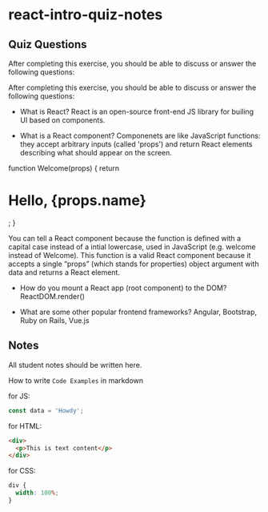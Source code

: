 # react-intro-quiz-notes

## Quiz Questions

After completing this exercise, you should be able to discuss or answer the following questions:

After completing this exercise, you should be able to discuss or answer the following questions:

- What is React?
  React is an open-source front-end JS library for builing UI based on components.

- What is a React component?
  Componenets are like JavaScript functions: they accept arbitrary inputs (called 'props') and return React elements describing what should appear on the screen.

function Welcome(props) {
return <h1>Hello, {props.name}</h1>;
}

You can tell a React component because the function is defined with a capital case instead of a intial lowercase, used in JavaScript (e.g. welcome instead of Welcome). This function is a valid React component because it accepts a single “props” (which stands for properties) object argument with data and returns a React element.

- How do you mount a React app (root component) to the DOM?
  ReactDOM.render()

- What are some other popular frontend frameworks?
  Angular, Bootstrap, Ruby on Rails, Vue.js

## Notes

All student notes should be written here.

How to write `Code Examples` in markdown

for JS:

```javascript
const data = 'Howdy';
```

for HTML:

```html
<div>
  <p>This is text content</p>
</div>
```

for CSS:

```css
div {
  width: 100%;
}
```
